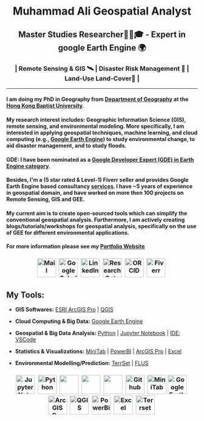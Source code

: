 <h1 align="center">
Muhammad Ali Geospatial Analyst
</h1>
<h2 align="center">
Master Studies Researcher👨‍🔬🎓  -   Expert in google Earth Engine 🌍
</h2>
<h3 align="center">
| Remote Sensing & GIS 🛰️ | Disaster Risk Management 🌊 | Land-Use Land-Cover🌆 |
</h3>

---

#### I am doing my PhD in Geography from [Department of Geography](https://geog.hkbu.edu.hk/) at the [Hong Kong Baptist University](https://www.hkbu.edu.hk/). 
#### My research interest includes: Geographic Information Science (GIS), remote sensing, and environmental modeling. More specifically, I am interested in applying geospatial techniques, machine learning, and cloud computing (e.g., [Google Earth Engine](https://earthengine.google.com/)) to study environmental change, to aid disaster management, and to study floods.

#### GDE: I have been nominated as a [Google Developer Expert (GDE) in Earth Engine category](https://g.dev/waleedgeo).

#### Besides, I'm a (5 star rated & Level-1) Fiverr seller and provides Google Earth Engine based consultancy [services](https://www.fiverr.com/share/lboqN2/). I have ~5 years of experience in geospatial domain, and have worked on more then 100 projects on Remote Sensing, GIS and GEE. 

#### My current aim is to create open-sourced tools which can simplify the conventional geospatial analysis. Furthermore, I am actively creating blogs/tutorials/workshops for geospatial analysis, specifically on the use of GEE for different environmental applications.

#### For more information please see my [Portfolio Website](https://waleedgeo.com)


<h3 align="center">


[<img src="https://edent.github.io/SuperTinyIcons/images/svg/outlook.svg" width="50" title="Mail" />][Mail]&nbsp;
[<img src="https://edent.github.io/SuperTinyIcons/images/svg/google_scholar.svg" width="50" title="Google Scholar" />][Google Scholar]&nbsp;
[<img src="https://edent.github.io/SuperTinyIcons/images/svg/linkedin.svg" width="50" title="LinkedIn" />][LinkedIn]&nbsp;
[<img src="https://edent.github.io/SuperTinyIcons/images/svg/researchgate.svg" width="50" title="ResearchGate" />][ResearchGate]&nbsp;
[<img src="https://edent.github.io/SuperTinyIcons/images/svg/orcid.svg" width="50" title="ORCID" />][orcid]&nbsp;
[<img src="https://99designs-blog.imgix.net/blog/wp-content/uploads/2018/09/fiverr-2018.png?auto=format&q=60&fit=max&w=930g" width="50" title="Fiverr" />][Fiverr]&nbsp;

[Fiverr]: https://www.fiverr.com/waleed_gis
[Google Scholar]: https://scholar.google.com/citations?user=mx4VhG4AAAAJ&hl=en
[LinkedIn]: https://www.linkedin.com/in/waleedgeo
[ResearchGate]: https://www.researchgate.net/profile/Mirza-Waleed
[orcid]: https://orcid.org/0000-0003-0006-2490
[Mail]: mailto:waleedgeo@outlook.com

</h3>

## **My Tools:**

- **GIS Softwares:** [ESRI ArcGIS Pro](https://www.esri.com/en-us/arcgis/products/arcgis-pro/overview) | [QGIS](https://qgis.org/en/site/) 

- **Cloud Computing & Big Data:** [Google Earth Engine](https://earthengine.google.com/)

- **Geospatial & Big Data Analysis:** [Python](https://docs.conda.io/en/latest/miniconda.html) | [Jupyter Notebook](https://jupyter.org/) | [IDE: VSCode](https://code.visualstudio.com/)

- **Statistics & Visualizations:** [MiniTab](https://www.minitab.com/en-us/) | [PowerBI](https://powerbi.microsoft.com/en-au/) | [ArcGIS Pro](https://www.esri.com/en-us/arcgis/products/arcgis-pro/overview) | [Excel](https://www.microsoft.com/en-ww/microsoft-365/excel)

- **Environmental Modelling/Prediction:** [TerrSet](https://clarklabs.org/terrset/) | [FLUS](https://www.geosimulation.cn/FLUS.html)

<h3 align="center">
<img src="https://upload.wikimedia.org/wikipedia/commons/thumb/3/38/Jupyter_logo.svg/1200px-Jupyter_logo.svg.png" width="50" title="Jupyter Notebooks" />&nbsp;
<img src="https://upload.wikimedia.org/wikipedia/commons/thumb/c/c3/Python-logo-notext.svg/1200px-Python-logo-notext.svg.png" width="50" title="Python" />&nbsp;
<img src="https://cdn.jsdelivr.net/gh/devicons/devicon/icons/vscode/vscode-original.svg" width="50;" />&nbsp;
<img src="https://cdn.jsdelivr.net/gh/devicons/devicon/icons/javascript/javascript-original.svg" width="50" />&nbsp;
<img src="https://cdn.jsdelivr.net/gh/devicons/devicon/icons/git/git-original.svg" width="50" />&nbsp;
<img src="https://github.githubassets.com/images/modules/logos_page/GitHub-Mark.png" width="50" title="Github"/>&nbsp;
<img src="https://upload.wikimedia.org/wikipedia/commons/thumb/d/d2/Minitab_Logo.svg/1200px-Minitab_Logo.svg.png" width="50" title="MiniTab" />
<img src="https://earthengine.google.com/static/images/earth-engine-logo.png" width="50" title="Google Earth Engine" />&nbsp;
<img src="https://www.esri.com/content/dam/esrisites/en-us/common/icons/product-logos/ArcGIS-Pro.png" width="50" title="ArcGIS Pro" />&nbsp;
<img src="https://upload.wikimedia.org/wikipedia/commons/thumb/9/91/QGIS_logo_new.svg/1200px-QGIS_logo_new.svg.png" width="50" title="QGIS" />&nbsp;
<img src="https://upload.wikimedia.org/wikipedia/commons/thumb/c/cf/New_Power_BI_Logo.svg/630px-New_Power_BI_Logo.svg.png" width="50" title="PowerBi" />&nbsp;
<img src="https://upload.wikimedia.org/wikipedia/commons/thumb/3/34/Microsoft_Office_Excel_%282019%E2%80%93present%29.svg/2203px-Microsoft_Office_Excel_%282019%E2%80%93present%29.svg.png" width="50" title="Excel" />&nbsp;
<img src="https://i0.wp.com/filecr.com/wp-content/uploads/2022/01/clark-labs-terrset-logo.png" width="50" title="Terrset" />&nbsp;

</h3>
